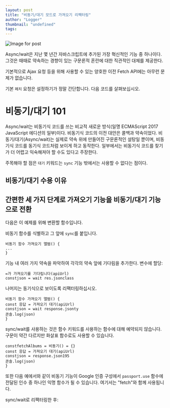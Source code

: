 ```yaml
---
layout: post
title: "비동기/대기 모드로 가져오기 리팩터링"
author: "Logger"
thumbnail: "undefined"
tags: 
---
```



![Image for post](https://miro.medium.com/max/11520/0*O5h71XhA7DuN5Cov)

Async/wait은 지난 몇 년간 자바스크립트에 추가된 가장 혁신적인 기능 중 하나이다. 그것은 때때로 약속하는 경향이 있는 구문론적 혼란에 대한 직관적인 대체를 제공한다.

기본적으로 Ajax 요청 등을 위해 사용할 수 있는 양호한 이전 Fetch API에는 아무런 문제가 없습니다.

기본 `페치` 요청은 설정하기가 정말 간단합니다. 다음 코드를 살펴보십시오.

# 비동기/대기 101

Async/wait는 비동기식 코드를 쓰는 비교적 새로운 방식(일명 ECMAScript 2017 JavaScript 에디션의 일부)이다. 비동기식 코드의 이전 대안은 콜백과 약속이었다. 비동기/대기(Async/wait)는 실제로 약속 위에 만들어진 구문론적인 설탕일 뿐이며, 비동기식 코드를 동기식 코드처럼 보이게 하고 동작한다. 일부에서는 비동기식 코드를 찾기가 더 어렵고 익숙해져야 할 수도 있다고 주장한다.

주목해야 할 점은 `대기` 키워드는 `sync` 기능 밖에서는 사용할 수 없다는 점이다.

## 비동기/대기 수용 이유

## 간편한 세 가지 단계로 가져오기 기능을 비동기/대기 기능으로 전환

다음은 이 예제를 위해 변환할 함수입니다.

비동기 함수를 식별하고 그 앞에 `sync`를 붙입니다.

```undefined
비동기 함수 가져오기 앨범() {
...
}
```

기능 내 여러 가지 약속을 파악하여 각각의 약속 앞에 기다림을 추가한다. 변수에 할당:

```undefined
=가 가져오기를 기다립니다(apiUrl)
constjson = wait res.jsonclass
```

나머지는 동기식으로 보이도록 리팩터링하십시오.

```undefined
비동기 함수 가져오기 앨범() {
const 응답 = 가져오기 대기(apiUrl)
constjson = wait response.jsonty
콘솔.log(json)
}
```

sync/wait를 사용하는 것은 함수 키워드를 사용하는 함수에 대해 예약되지 않습니다. 구문이 약간 다르지만 화살표 함수로도 사용할 수 있습니다.

```undefined
constfetchAlbums = 비동기() = {}
const 응답 = 가져오기 대기(apiUrl)
constjson = response.json195
콘솔.log(json)
}
```

또한 다음 예에서와 같이 비동기 기능이 Google 인증 구성에서 `passport.use` 함수에 전달된 인수 중 하나인 익명 함수가 될 수 있습니다. 여기서는 "fetch"와 함께 사용됩니다.

sync/wait로 리팩터링한 후: